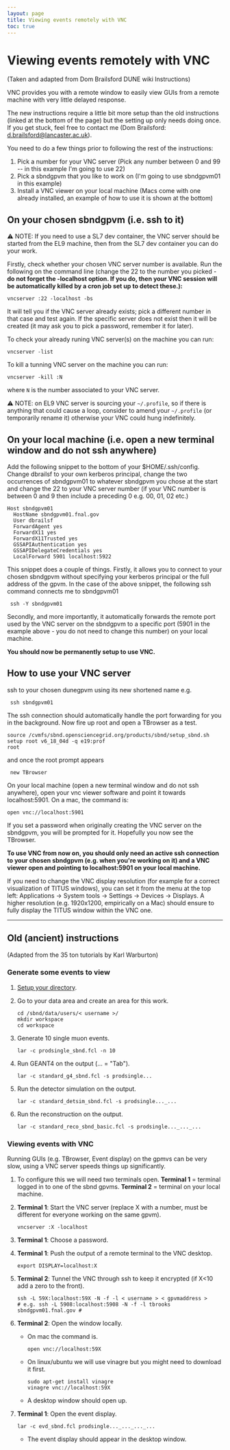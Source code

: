 ```yaml
---
layout: page
title: Viewing events remotely with VNC
toc: true
---
```




Viewing events remotely with VNC
====================================================================================

(Taken and adapted from Dom Brailsford DUNE wiki Instructions)

VNC provides you with a remote window to easily view GUIs from a remote
machine with very little delayed response.

The new instructions require a little bit more setup than the old
instructions (linked at the bottom of the page) but the setting up only
needs doing once. If you get stuck, feel free to contact me (Dom
Brailsford: <d.brailsford@lancaster.ac.uk>).

You need to do a few things prior to following the rest of the
instructions:

1.  Pick a number for your VNC server (Pick any number between 0 and 99
    \-- in this example I\'m going to use 22)
2.  Pick a sbndgpvm that you like to work on (I\'m going to use
    sbndgpvm01 in this example)
3.  Install a VNC viewer on your local machine (Macs come with one
    already installed, an example of how to use it is shown at the
    bottom)



On your chosen sbndgpvm (i.e. ssh to it) 
------------------------------------------------------------------------------------------------

⚠️ NOTE: If you need to use a SL7 dev container, the VNC server should be started from the EL9 machine,
then from the SL7 dev container you can do your work.

Firstly, check whether your chosen VNC server number is available. Run
the following on the command line (change the 22 to the number you
picked - **do not forget the -localhost option. If you do, then your VNC
session will be automatically killed by a cron job set up to detect
these.):**

    vncserver :22 -localhost -bs

It will tell you if the VNC server already exists; pick a different
number in that case and test again. If the specific server does not
exist then it will be created (it may ask you to pick a password,
remember it for later).

To check your already runing VNC server(s) on the machine you can run:

    vncserver -list

To kill a tunning VNC server on the machine you can run:

    vncserver -kill :N

where `N` is the number associated to your VNC server.

⚠️ NOTE: on EL9 VNC server is sourcing your `~/.profile`, so if there is anything that could cause a loop,
consider to amend your `~/.profile` (or temporarily rename it) otherwise your VNC could hung indefinitely.

<!--
Add the following snippet to the bottom of your \$HOME/.profile or
\$HOME/.bash\_profile (open either in a text editor). Again, change the
22 to your VNC server number.

    #VNC stuff
    VNCNUM=22 #CHANGE THIS NUMBER TO WHATEVER VNC SERVER NUMBER YOU PICKED
    if [[ `hostname` == *"gpvm"* ]] #only start VNC servers on the gpvms (i.e. not on the build machines)
    then
      export DISPLAY=localhost:$VNCNUM #Export the display to point to the VNC server
      if [ `lsof -i -P -n | grep $(expr 5900 + ${VNCNUM}) | wc -l` -eq 0 -o `lsof -i -P -n | grep $(expr 6000 + ${VNCNUM}) | wc -l` -eq 0 ]
      then
        echo "vncserver :$VNCNUM not running.  Starting now...." 
        vncserver :$VNCNUM -localhost -bs    #Check if the VNC server is running and start it if not (-localhost mandatory!)
      else
        echo "vncserver :$VNCNUM already running (hopefully owned by you).  Not attempting to start the vncserver..." 
      fi
    fi
-->


On your local machine (i.e. open a new terminal window and do not ssh anywhere) 
------------------------------------------------------------------------------------

Add the following snippet to the bottom of your \$HOME/.ssh/config.
Change dbrailsf to your own kerberos principal, change the two
occurrences of sbndgpvm01 to whatever sbndgpvm you chose at the start
and change the 22 to your VNC server number (if your VNC number is
between 0 and 9 then include a preceding 0 e.g. 00, 01, 02 etc.)

    Host sbndgpvm01
      HostName sbndgpvm01.fnal.gov
      User dbrailsf
      ForwardAgent yes
      ForwardX11 yes
      ForwardX11Trusted yes
      GSSAPIAuthentication yes
      GSSAPIDelegateCredentials yes
      LocalForward 5901 localhost:5922

This snippet does a couple of things. Firstly, it allows you to connect
to your chosen sbndgpvm without specifying your kerberos principal or
the full address of the gpvm. In the case of the above snippet, the
following ssh command connects me to sbndgpvm01

     ssh -Y sbndgpvm01 


Secondly, and more importantly, it automatically forwards the remote
port used by the VNC server on the sbndgpvm to a specific port (5901 in
the example above - you do not need to change this number) on your local
machine.

**You should now be permanently setup to use VNC.**



How to use your VNC server 
------------------------------------------------------------------------

ssh to your chosen dunegpvm using its new shortened name e.g.

     ssh sbndgpvm01 


The ssh connection should automatically handle the port forwarding for
you in the background. Now fire up root and open a TBrowser as a test.

    source /cvmfs/sbnd.opensciencegrid.org/products/sbnd/setup_sbnd.sh
    setup root v6_18_04d -q e19:prof
    root


and once the root prompt appears

     new TBrowser 

On your local machine (open a new terminal window and do not ssh
anywhere), open your vnc viewer software and point it towards
localhost:5901. On a mac, the command is:

    open vnc://localhost:5901


If you set a password when originally creating the VNC server on the
sbndgpvm, you will be prompted for it. Hopefully you now see the
TBrowser.

**To use VNC from now on, you should only need an active ssh connection
to your chosen sbndgpvm (e.g. when you\'re working on it) and a VNC
viewer open and pointing to localhost:5901 on your local machine.**

If you need to change the VNC display resolution (for example for a correct 
visualization of TITUS windows), you can set it from the menu at the top left:
Applications -> System tools -> Settings -> Devices -> Displays.
A higher resolution (e.g. 1920x1200, empirically on a Mac) should ensure to 
fully display the TITUS window within the VNC one.


------------------------------------------------------------------------



Old (ancient) instructions
----------------------------------------------------------------------

(Adapted from the 35 ton tutorials by Karl Warburton)



### Generate some events to view 

1.  [Setup your
    directory](How_to_setup_your_directory_and_launch_your_first_job.html).

2.  Go to your data area and create an area for this work.

        cd /sbnd/data/users/< username >/
        mkdir workspace
        cd workspace

3.  Generate 10 single muon events.

        lar -c prodsingle_sbnd.fcl -n 10

4.  Run GEANT4 on the output (\... = \"Tab\").

        lar -c standard_g4_sbnd.fcl -s prodsingle...

5.  Run the detector simulation on the output.

        lar -c standard_detsim_sbnd.fcl -s prodsingle..._...

6.  Run the reconstruction on the output.

        lar -c standard_reco_sbnd_basic.fcl -s prodsingle..._..._...



### Viewing events with VNC 

Running GUIs (e.g. TBrowser, Event display) on the gpmvs can be very
slow, using a VNC server speeds things up significantly.

1.  To configure this we will need two terminals open. **Terminal 1** =
    terminal logged in to one of the sbnd gpvms. **Terminal 2** =
    terminal on your local machine.

2.  **Terminal 1**: Start the VNC server (replace X with a number, must
    be different for everyone working on the same gpvm).

        vncserver :X -localhost 

3.  **Terminal 1**: Choose a password.

4.  **Terminal 1**: Push the output of a remote terminal to the VNC
    desktop.

        export DISPLAY=localhost:X 

5.  **Terminal 2**: Tunnel the VNC through ssh to keep it encrypted (if
    X\<10 add a zero to the front).

        ssh -L 59X:localhost:59X -N -f -l < username > < gpvmaddress >
        # e.g. ssh -L 5908:localhost:5908 -N -f -l tbrooks sbndgpvm01.fnal.gov # 

7.  **Terminal 2**: Open the window locally.
    -   On mac the command is.

            open vnc://localhost:59X 

    -   On linux/ubuntu we will use vinagre but you might need to
        download it first.

            sudo apt-get install vinagre
            vinagre vnc://localhost:59X 

    -   A desktop window should open up.

8.  **Terminal 1**: Open the event display.

        lar -c evd_sbnd.fcl prodsingle..._..._..._... 

    -   The event display should appear in the desktop window.
